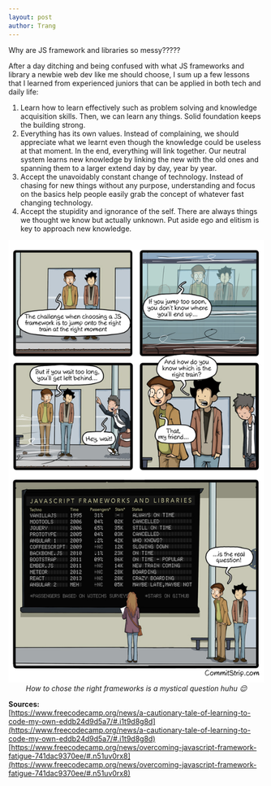 ```yaml
---
layout: post
author: Trang
---
```


Why are JS framework and libraries so messy?????

After a day ditching and being confused with what JS frameworks and library a newbie web dev like me should choose, I sum up a few lessons that I learned from experienced juniors that can be applied in both tech and daily life:

<ol>
  <li>Learn how to learn effectively such as problem solving and knowledge acquisition skills. Then, we can learn any things. Solid foundation keeps the building strong. </li>
  <li>Everything has its own values. Instead of complaining, we should appreciate what we learnt even though the knowledge could be useless at that moment. In the end, everything will link together. Our neutral system learns new knowledge by linking the new with the old ones and spanning them to a larger extend day by day, year by year. </li>
  <li>Accept the unavoidably constant change of technology. Instead of chasing for new things without any purpose, understanding and focus on the basics help people easily grab the concept of whatever fast changing technology.</li>
  <li>Accept the stupidity and ignorance of the self. There are always things we thought we know but actually unknown. Put aside ego and elitism is key to approach new knowledge.</li>
</ol>

<p align="center">
  <img src="/images/framework.jpg">
  <br>
  <em> How to chose the right frameworks is a mystical question huhu &#128524; </em>
</p>

<b> Sources: </b>
<br>
[https://www.freecodecamp.org/news/a-cautionary-tale-of-learning-to-code-my-own-eddb24d9d5a7/#.i1t9d8g8d](https://www.freecodecamp.org/news/a-cautionary-tale-of-learning-to-code-my-own-eddb24d9d5a7/#.i1t9d8g8d)
<br>
[https://www.freecodecamp.org/news/overcoming-javascript-framework-fatigue-741dac9370ee/#.n51uv0rx8](https://www.freecodecamp.org/news/overcoming-javascript-framework-fatigue-741dac9370ee/#.n51uv0rx8)
